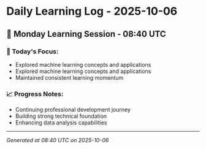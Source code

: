 # Daily Learning Log - 2025-10-06

## 📅 Monday Learning Session - 08:40 UTC

### 🎯 Today's Focus:
- Explored machine learning concepts and applications
- Explored machine learning concepts and applications
- Maintained consistent learning momentum

### 📈 Progress Notes:
- Continuing professional development journey
- Building strong technical foundation
- Enhancing data analysis capabilities

---
*Generated at 08:40 UTC on 2025-10-06*
